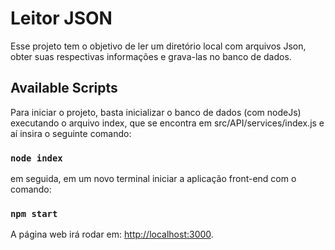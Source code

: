 # Leitor JSON

Esse projeto tem o objetivo de ler um diretório local com arquivos Json, obter suas respectivas informações e grava-las no banco de dados.

## Available Scripts

Para iniciar o projeto, basta inicializar o banco de dados (com nodeJs) executando o arquivo index, que se encontra em src/API/services/index.js e aí insira o seguinte comando:

### `node index`

em seguida, em um novo terminal iniciar a aplicação front-end com o comando:

### `npm start`

A página web irá rodar em: [http://localhost:3000](http://localhost:3000).

